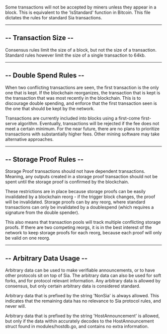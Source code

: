 Some transactions will not be accepted by miners unless they appear in a block.
This is equivalent to the 'IsStandard' function in Bitcoin. This file dictates
the rules for standard Sia transactions.

----------------------
-- Transaction Size --
----------------------

Consensus rules limit the size of a block, but not the size of a transaction.
Standard rules however limit the size of a single transaction to 64kb.

------------------------
-- Double Spend Rules --
------------------------

When two conflicting transactions are seen, the first transaction is the only
one that is kept. If the blockchain reorganizes, the transaction that is kept
is the transaction that was most recently in the blockchain. This is to
discourage double spending, and enforce that the first transaction seen is the
one that should be kept by the network.

Transactions are currently included into blocks using a first-come first-serve
algorithm. Eventually, transactions will be rejected if the fee does not meet a
certain minimum. For the near future, there are no plans to prioritize
transactions with substantially higher fees. Other mining software may take
alternative approaches.

-------------------------
-- Storage Proof Rules --
-------------------------

Storage Proof transactions should not have dependent transactions.  Meaning,
any outputs created in a storage proof transaction should not be spent until
the storage proof is confirmed by the blockchain.

These restrictions are in place because storage proofs can be easily
invalidated by a blockchain reorg - if the trigger block changes, the proof
will be invalidated. Storage proofs can by any reorg, where standard
transactions can only be invalidated by a doublespend (which requires a
signature from the double spender).

This also means that transaction pools will track multiple conflicting storage
proofs. If there are two competing reorgs, it is in the best interest of the
network to keep storage proofs for each reorg, because each proof will only be
valid on one reorg.

--------------------------
-- Arbitrary Data Usage --
--------------------------

Arbitrary data can be used to make verifiable announcements, or to have other
protocols sit on top of Sia. The arbitrary data can also be used for soft
forks, and for protocol relevant information. Any arbitrary data is allowed by
consensus, but only certain arbitrary data is considered standard.

Arbitrary data that is prefixed by the string 'NonSia' is always allowed. This
indicates that the remaining data has no relevance to Sia protocol rules, and
never will.

Arbitrary data that is prefixed by the string 'HostAnnouncement' is allowed,
but only if the data within accurately decodes to the HostAnnouncement struct
found in modules/hostdb.go, and contains no extra information.
